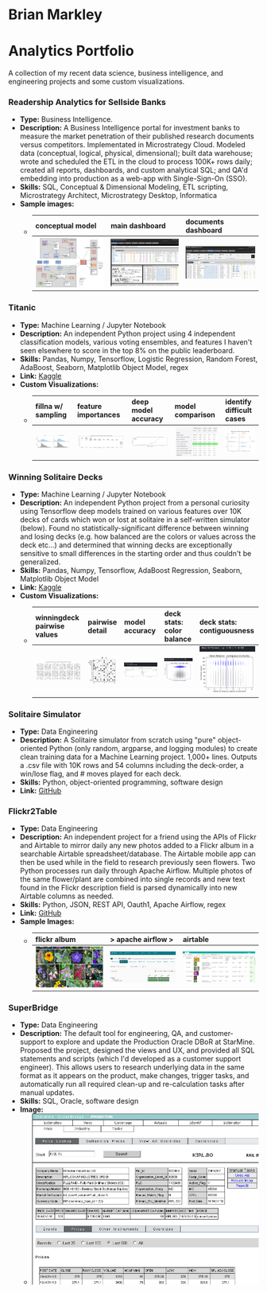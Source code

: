 # Brian Markley
# Analytics Portfolio
A collection of my recent data science, business intelligence, and engineering projects and some custom visualizations. 

### Readership Analytics for Sellside Banks 
  - **Type:** Business Intelligence.
  - **Description:** A Business Intelligence portal for investment banks to measure the market penetration of their published research documents versus competitors. Implementated in Microstrategy Cloud. Modeled data (conceptual, logical, physical, dimensional); built data warehouse; wrote and scheduled the ETL in the cloud to process 100K+ rows daily; created all reports, dashboards, and custom analytical SQL; and QA'd embedding into production as a web-app with Single-Sign-On (SSO). 
  - **Skills:** SQL, Conceptual & Dimensional Modeling, ETL scripting, Microstrategy Architect, Microstrategy Desktop, Informatica
  - **Sample images:**
    - conceptual model | main dashboard | documents dashboard 
      -------|------|--------
      ![RBA - conceptual model](README_rba_conceptual-model.jpg?raw=true "Visio") | ![RBA - main dashboard](README_rba_main-anonymized.jpg?raw=true "BI Dashboard") | ![RBA - documents dashboard](README_rba_documents-anonymized.jpg?raw=true "BI Dashboard")

### Titanic
  - **Type:** Machine Learning / Jupyter Notebook
  - **Description:** An independent Python project using 4 independent classification models, various voting ensembles, and features I haven't seen elsewhere to score in the top 8% on the public leaderboard.
  - **Skills:** Pandas, Numpy, Tensorflow, Logistic Regression, Random Forest, AdaBoost, Seaborn, Matplotlib Object Model, regex
  - **Link:** [Kaggle](https://www.kaggle.com/countingpigeons/titanic-survival-cross-validated-voting-ensembles)
  - **Custom Visualizations:**
    - fillna w/ sampling | feature importances | deep model accuracy | model comparison | identify difficult cases
      ------------|------|--------|--------|------------
      ![Titanic - fill null ages with random sampling](README_titanic_fill-null-ages.jpg?raw=true "Histogram") | ![Titanic - feature importances](README_titanic_scikit-feature-importances.jpg?raw=true "BoxPlots") | ![Titanic - deep model accuracy](README_titanic_deep-model-accuracy-detail.jpg?raw=true "MixedChart") | ![Titanic - model comparison](README_titanic_model-comparisons-over-10-folds.jpg?raw=true "FormattedTable") | ![Titanic - investigate model failures](README_titanic_investigate-model-failures.jpg?raw=true "FacetGrid")

### Winning Solitaire Decks
  - **Type:** Machine Learning / Jupyter Notebook
  - **Description:** An independent Python project from a personal curiosity using Tensorflow deep models trained on various features over 10K decks of cards which won or lost at solitaire in a self-written simulator (below). Found no statistically-significant difference between winning and losing decks (e.g. how balanced are the colors or values across the deck etc...) and determined that winning decks are exceptionally sensitive to small differences in the starting order and thus couldn't be generalized.
  - **Skills:** Pandas, Numpy, Tensorflow, AdaBoost Regression, Seaborn, Matplotlib Object Model
  - **Link:** [Kaggle](https://www.kaggle.com/countingpigeons/predicting-winning-solitaire-decks)
  - **Custom Visualizations:**
    - winningdeck pairwise values | pairwise detail | model accuracy | deck stats: color balance | deck stats: contiguousness
      ------------|------|--------|--------|------------
      ![Solitaire - pairwise locations - multi](README_solitaire_pairwise_card_values_multi.jpg?raw=true "ScatterGrid") | ![Solitaire - pairwise locations - single](README_solitaire_pairwise_card_values_single.jpg?raw=true "Scatter") | ![Solitaire - Model accuracy - added noisy explanatory](README_solitaire_model-accuracy-w-noisified-num-moves.jpg?raw=true "MixedChart") | ![Solitaire - stats - color balance](README_solitaire_stats-color-balance.jpg?raw=true "Scatter") | ![Solitaire - stats - contiguous vs chunky](README_solitaire_stats-contiguous-vs-chunky.jpg?raw=true "Scatter")

### Solitaire Simulator
  - **Type:** Data Engineering
  - **Description:** A Solitaire simulator from scratch using "pure" object-oriented Python (only random, argparse, and logging modules) to create clean training data for a Machine Learning project. 1,000+ lines. Outputs a .csv file with 10K rows and 54 columns including the deck-order, a win/lose flag, and # moves played for each deck. 
  - **Skills:** Python, object-oriented programming, software design
  - **Link:** [GitHub](https://github.com/countingpigeons/winningdeck/blob/master/winning_deck.py)

### Flickr2Table
  - **Type:** Data Engineering
  - **Description:** An independent project for a friend using the APIs of Flickr and Airtable to mirror daily any new photos added to a Flickr album in a searchable Airtable spreadsheet/database. The Airtable mobile app can then be used while in the field to research previously seen flowers. Two Python processes run daily through Apache Airflow. Multiple photos of the same flower/plant are combined into single records and new text found in the Flickr description field is parsed dynamically into new Airtable columns as needed.
  - **Skills:** Python, JSON, REST API, Oauth1, Apache Airflow, regex
  - **Link:** [GitHub](https://github.com/countingpigeons/flickr2table)
  - **Sample Images:**
    - flickr album | > apache airflow > | airtable       
      --------|------|--------
      ![Flickr2Table - flickr album](README_flickr2table_flickr-album-view.png?raw=true "Photo") | ![Flickr2Table - apache airflow](README_flickr2table_airflow-tree-view.png?raw=true "Photo") | ![Flickr2Table - airtable](README_flickr2table_airtable-filtered.png?raw=true "Photo")

### SuperBridge
  - **Type:** Data Engineering
  - **Description:** The default tool for engineering, QA, and customer-support to explore and update the Production Oracle DBoR at StarMine. Proposed the project, designed the views and UX, and provided all SQL statements and scripts (which I'd developed as a customer support engineer). This allows users to research underlying data in the same format as it appears on the product, make changes, trigger tasks, and automatically run all required clean-up and re-calculation tasks after manual updates.
  - **Skills:** SQL, Oracle, software design
  - **Image:**
    - ![SuperBridge](README_superbridge.jpg?raw=true "Photo") 
      
